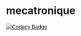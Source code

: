 # mecatronique

[![Codacy Badge](https://api.codacy.com/project/badge/Grade/5c5ece2ceb734f2c9839e61bf1a5cb19)](https://app.codacy.com/manual/COLVERTYETY/mecatronique?utm_source=github.com&utm_medium=referral&utm_content=COLVERTYETY/mecatronique&utm_campaign=Badge_Grade_Settings)
